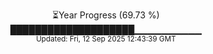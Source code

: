 <p align="center">
⏳Year Progress (69.73 %) <br>
████████████████████▁▁▁▁▁▁▁▁▁▁ <br>
<sub>Updated: Fri, 12 Sep 2025 12:43:39 GMT</sub>
</p>

